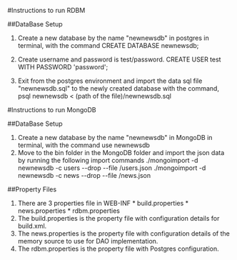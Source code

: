 #Instructions to run RDBM

##DataBase Setup
1. Create a new database by the name "newnewsdb" in postgres in terminal, with the command 
				CREATE DATABASE newnewsdb;

2. Create username and password is test/password.
				CREATE USER test WITH PASSWORD 'password';

3. Exit from the postgres environment and import the data sql file "newnewsdb.sql" to the newly created database with the command,
				psql newnewsdb < (path of the file)/newnewsdb.sql

#Instructions to run MongoDB

##DataBase Setup
1. Create a new database by the name "newnewsdb" in MongoDB in terminal, with the command 
					use newnewsdb
2. Move to the bin folder in the MongoDB folder and import the json data by running the following import commands
				./mongoimport -d newnewsdb -c users --drop --file  <path of the file>/users.json
				./mongoimport -d newnewsdb -c news --drop --file  <path of the file>/news.json

				
##Property Files
1. There are 3 properties file in WEB-INF
		* build.properties
		* news.properties
		* rdbm.properties
2. The build.properties is the property file with configuration details for build.xml.
3. The news.properties is the property file with configuration details of the memory source to use for DAO implementation.
4. The rdbm.properties is the property file with Postgres configuration.



		